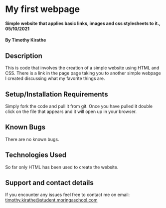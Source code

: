 # My first webpage
#### Simple website that applies basic links, images and css stylesheets to it., 05/10/2021
#### By **Timothy Kirathe**
## Description
This is code that involves the creation of a simple website using HTML and CSS. There is a link in the page page taking you to another simple webpage I created discussing what my favorite things are.
## Setup/Installation Requirements
Simply fork the code and pull it from git. Once you have pulled it double click on the file that appears and it will open up in your browser.
## Known Bugs
There are no known bugs.
## Technologies Used
So far only HTML has been used to create the website.
## Support and contact details
If you encounter any issues feel free to contact me on email: timothy.kirathe@student.moringaschool.com
